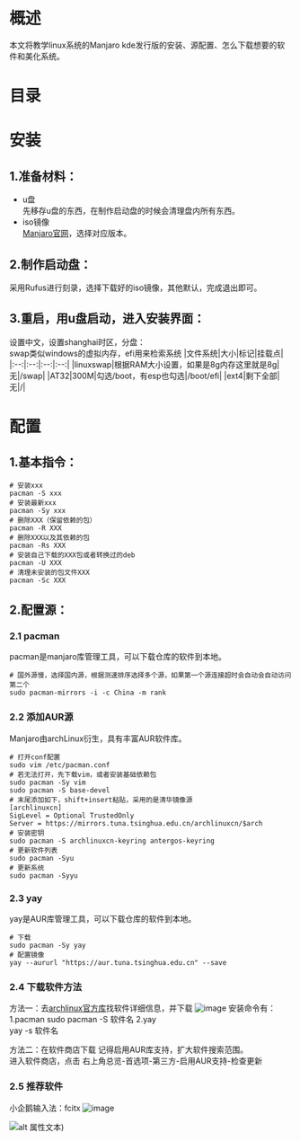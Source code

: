 # 概述
本文将教学linux系统的Manjaro kde发行版的安装、源配置、怎么下载想要的软件和美化系统。
# 目录
# 安装
## 1.准备材料：
+ u盘  
先移存u盘的东西，在制作启动盘的时候会清理盘内所有东西。
+ iso镜像  
[Manjaro官网](https://manjaro.org/)，选择对应版本。  
## 2.制作启动盘：
采用Rufus进行刻录，选择下载好的iso镜像，其他默认，完成退出即可。  
## 3.重启，用u盘启动，进入安装界面：    
设置中文，设置shanghai时区，分盘：  
swap类似windows的虚拟内存，efi用来检索系统
|文件系统|大小|标记|挂载点|
|:--:|:--:|:--:|:--:|
|linuxswap|根据RAM大小设置，如果是8g内存这里就是8g|无|/swap|
|AT32|300M|勾选/boot，有esp也勾选|/boot/efi|
|ext4|剩下全部|无|/|
# 配置  
## 1.基本指令：  
```
# 安装xxx  
pacman -S xxx 
# 安装最新xxx  
pacman -Sy xxx 
# 删除XXX（保留依赖的包）  
pacman -R XXX 
# 删除XXX以及其依赖的包  
pacman -Rs XXX 
# 安装自己下载的XXX包或者转换过的deb  
pacman -U XXX  
# 清理未安装的包文件XXX  
pacman -Sc XXX
```
## 2.配置源：  
### 2.1 pacman   
pacman是manjaro库管理工具，可以下载仓库的软件到本地。  
```
# 国外源慢，选择国内源，根据测速排序选择多个源，如果第一个源连接超时会自动会自动访问第二个
sudo pacman-mirrors -i -c China -m rank
```
### 2.2 添加AUR源
Manjaro由archLinux衍生，具有丰富AUR软件库。
```
# 打开conf配置
sudo vim /etc/pacman.conf
# 若无法打开，先下载vim，或者安装基础依赖包
sudo pacman -Sy vim
sudo pacman -S base-devel
# 末尾添加如下，shift+insert粘贴，采用的是清华镜像源
[archlinuxcn]
SigLevel = Optional TrustedOnly
Server = https://mirrors.tuna.tsinghua.edu.cn/archlinuxcn/$arch
# 安装密钥
sudo pacman -S archlinuxcn-keyring antergos-keyring
# 更新软件列表
sudo pacman -Syu
# 更新系统
sudo pacman -Syyu
```
### 2.3 yay   
yay是AUR库管理工具，可以下载仓库的软件到本地。
```
# 下载
sudo pacman -Sy yay
# 配置镜像
yay --aururl "https://aur.tuna.tsinghua.edu.cn" --save
```
### 2.4 下载软件方法   
方法一：去[archlinux官方库](https://wiki.archlinux.org/)找软件详细信息，并下载
![image](https://user-images.githubusercontent.com/75480958/178099440-554c1458-1ca1-4fe0-b678-b18bdd26ceb3.png)
安装命令有：  
1.pacman
sudo pacman -S 软件名
2.yay   
yay -s 软件名

方法二：在软件商店下载
记得启用AUR库支持，扩大软件搜索范围。   
进入软件商店，点击 右上角总览-首选项-第三方-启用AUR支持-检查更新
### 2.5 推荐软件
小企鹅输入法：fcitx
![image](https://user-images.githubusercontent.com/75480958/178099929-3f1142b0-d234-4e3c-913b-a1ec081093ac.png)

![alt 属性文本](https://user-images.githubusercontent.com/75480958/178099929-3f1142b0-d234-4e3c-913b-a1ec081093ac.png))





